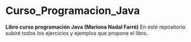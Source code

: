 # Curso_Programacion_Java
**Libro curso programación Java (Mariona Nadal Farré)**
En este repositorio subiré todos los ejercicios y ejemplos que propone el libro.
